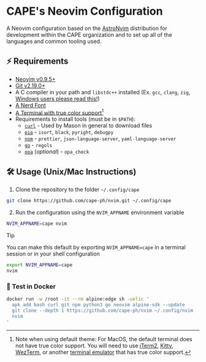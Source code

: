 # CAPE's Neovim Configuration

A Neovim configuration based on the [AstroNvim](https://astronvim.com/) distribution for development within the CAPE organization and to set up all of the languages and common tooling used.

## ⚡ Requirements

- [Neovim v0.9.5+](https://neovim.io/)
- [Git v2.19.0+](https://git-scm.com/)
- A C compiler in your path and `libstdc++` installed (Ex. `gcc`, `clang`, `zig`, [Windows users please read this!](https://github.com/nvim-treesitter/nvim-treesitter/wiki/Windows-support))
- [A Nerd Font](https://www.nerdfonts.com/)
- [A Terminal with true color support](https://github.com/termstandard/colors?tab=readme-ov-file#truecolor-support-in-output-devices)[^1]
- Requirements to install tools (must be in `$PATH`):
  - [`curl`](https://curl.se/) - Used by Mason in general to download files
  - [`pip`](https://pip.pypa.io/en/stable/) - `isort`, `black`, `pyright`, `debugpy`
  - [`npm`](https://www.npmjs.com/) - `prettier`, `json-language-server`, `yaml-language-server`
  - [`go`](https://go.dev/) - `regols`
  - [`opa`](https://www.openpolicyagent.org/) (_optional_) - `opa_check`

[^1]: Note when using default theme: For MacOS, the default terminal does not have true color support. You will need to use [iTerm2](https://iterm2.com/), [Kitty](https://sw.kovidgoyal.net/kitty/), [WezTerm](https://wezfurlong.org/wezterm/), or another [terminal emulator](https://github.com/termstandard/colors?tab=readme-ov-file#truecolor-support-in-output-devices) that has true color support.

## 🛠️ Usage (Unix/Mac Instructions)

1. Clone the repository to the folder `~/.config/cape`

```sh
git clone https://github.com/cape-ph/nvim.git ~/.config/cape
```

2. Run the configuration using the `NVIM_APPNAME` environment variable

```sh
NVIM_APPNAME=cape nvim
```

> [!TIP]
> You can make this default by exporting `NVIM_APPNAME=cape` in a terminal session or in your shell configuration
>
> ```sh
> export NVIM_APPNAME=cape
> nvim
> ```

### 🐳 Test in Docker

```sh
docker run -w /root -it --rm alpine:edge sh -uelic '
  apk add bash curl git npm python3 go neovim alpine-sdk --update
  git clone --depth 1 https://github.com/cape-ph/nvim ~/.config/nvim
  nvim
'
```
